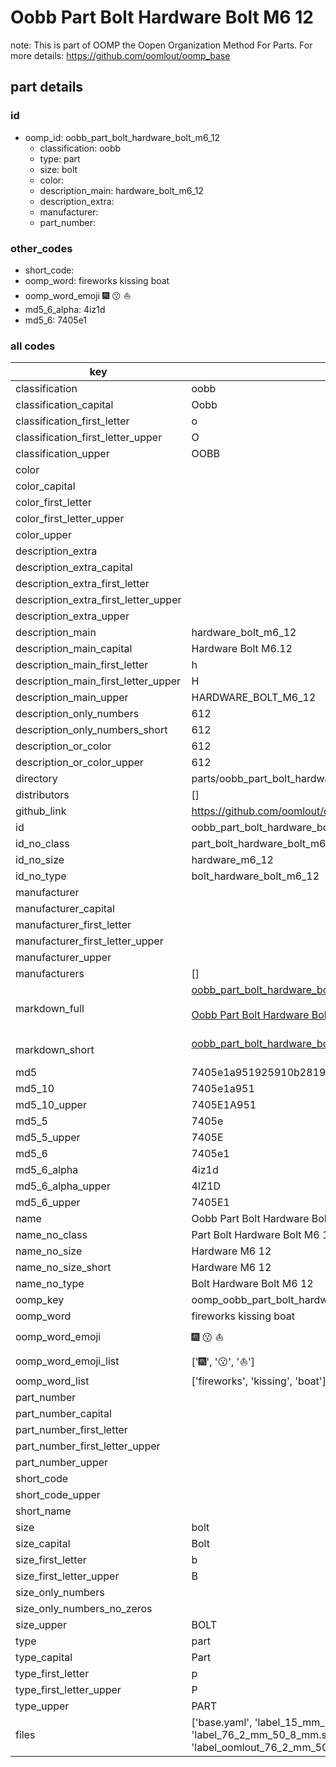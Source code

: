 # Oobb Part Bolt Hardware Bolt M6 12  

note: This is part of OOMP the Oopen Organization Method For Parts. For more details: https://github.com/oomlout/oomp_base

##  part details





### id
* oomp_id: oobb_part_bolt_hardware_bolt_m6_12
  * classification: oobb
  * type: part
  * size: bolt
  * color: 
  * description_main: hardware_bolt_m6_12
  * description_extra: 
  * manufacturer: 
  * part_number: 

### other_codes
* short_code: 
* oomp_word: fireworks kissing boat
* oomp_word_emoji :fireworks: :kissing: :boat:
* md5_6_alpha: 4iz1d
* md5_6: 7405e1

### all codes 
| key | value |  
| --- | --- |  
| classification | oobb |  
| classification_capital | Oobb |  
| classification_first_letter | o |  
| classification_first_letter_upper | O |  
| classification_upper | OOBB |  
| color |  |  
| color_capital |  |  
| color_first_letter |  |  
| color_first_letter_upper |  |  
| color_upper |  |  
| description_extra |  |  
| description_extra_capital |  |  
| description_extra_first_letter |  |  
| description_extra_first_letter_upper |  |  
| description_extra_upper |  |  
| description_main | hardware_bolt_m6_12 |  
| description_main_capital | Hardware Bolt M6.12 |  
| description_main_first_letter | h |  
| description_main_first_letter_upper | H |  
| description_main_upper | HARDWARE_BOLT_M6_12 |  
| description_only_numbers | 612 |  
| description_only_numbers_short | 612 |  
| description_or_color | 612 |  
| description_or_color_upper | 612 |  
| directory | parts/oobb_part_bolt_hardware_bolt_m6_12 |  
| distributors | [] |  
| github_link | https://github.com/oomlout/oomlout_oomp_part_src/tree/main/parts/oobb_part_bolt_hardware_bolt_m6_12/working |  
| id | oobb_part_bolt_hardware_bolt_m6_12 |  
| id_no_class | part_bolt_hardware_bolt_m6_12 |  
| id_no_size | hardware_m6_12 |  
| id_no_type | bolt_hardware_bolt_m6_12 |  
| manufacturer |  |  
| manufacturer_capital |  |  
| manufacturer_first_letter |  |  
| manufacturer_first_letter_upper |  |  
| manufacturer_upper |  |  
| manufacturers | [] |  
| markdown_full | [oobb_part_bolt_hardware_bolt_m6_12](https://github.com/oomlout/oomlout_oomp_part_src/tree/main/parts/oobb_part_bolt_hardware_bolt_m6_12/working)<br>[](https://github.com/oomlout/oomlout_oomp_part_src/tree/main/parts/oobb_part_bolt_hardware_bolt_m6_12/working)<br>[Oobb Part Bolt Hardware Bolt M6 12](https://github.com/oomlout/oomlout_oomp_part_src/tree/main/parts/oobb_part_bolt_hardware_bolt_m6_12/working)<br><br> |  
| markdown_short | [oobb_part_bolt_hardware_bolt_m6_12](https://github.com/oomlout/oomlout_oomp_part_src/tree/main/parts/oobb_part_bolt_hardware_bolt_m6_12/working)<br><br> |  
| md5 | 7405e1a951925910b28191d87a6866ff |  
| md5_10 | 7405e1a951 |  
| md5_10_upper | 7405E1A951 |  
| md5_5 | 7405e |  
| md5_5_upper | 7405E |  
| md5_6 | 7405e1 |  
| md5_6_alpha | 4iz1d |  
| md5_6_alpha_upper | 4IZ1D |  
| md5_6_upper | 7405E1 |  
| name | Oobb Part Bolt Hardware Bolt M6 12 |  
| name_no_class | Part Bolt Hardware Bolt M6 12 |  
| name_no_size | Hardware M6 12 |  
| name_no_size_short | Hardware M6 12 |  
| name_no_type | Bolt Hardware Bolt M6 12 |  
| oomp_key | oomp_oobb_part_bolt_hardware_bolt_m6_12 |  
| oomp_word | fireworks kissing boat |  
| oomp_word_emoji | :fireworks: :kissing: :boat: |  
| oomp_word_emoji_list | [':fireworks:', ':kissing:', ':boat:'] |  
| oomp_word_list | ['fireworks', 'kissing', 'boat'] |  
| part_number |  |  
| part_number_capital |  |  
| part_number_first_letter |  |  
| part_number_first_letter_upper |  |  
| part_number_upper |  |  
| short_code |  |  
| short_code_upper |  |  
| short_name |  |  
| size | bolt |  
| size_capital | Bolt |  
| size_first_letter | b |  
| size_first_letter_upper | B |  
| size_only_numbers |  |  
| size_only_numbers_no_zeros |  |  
| size_upper | BOLT |  
| type | part |  
| type_capital | Part |  
| type_first_letter | p |  
| type_first_letter_upper | P |  
| type_upper | PART |  
| files | ['base.yaml', 'label_15_mm_30_mm.pdf', 'label_15_mm_30_mm.svg', 'label_76_2_mm_50_8_mm.pdf', 'label_76_2_mm_50_8_mm.svg', 'label_oomlout_76_2_mm_50_8_mm.pdf', 'label_oomlout_76_2_mm_50_8_mm.svg', 'readme.md', 'working.json', 'working.yaml'] |  
